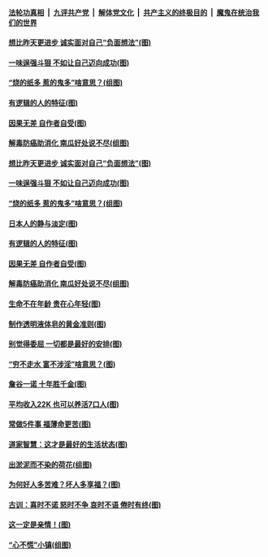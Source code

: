

####  [法轮功真相](../../../../basic/blob/master/README.md?t=07022131) &nbsp;|&nbsp; [九评共产党](../../../../9ping.md/blob/master/README.md?t=07022131) &nbsp;|&nbsp; [解体党文化](../../../../jtdwh.md/blob/master/README.md?t=07022131)  &nbsp;|&nbsp; [共产主义的终极目的](../../../../gczydzjmd.md/blob/master/README.md?t=07022131) &nbsp;|&nbsp; [魔鬼在统治我们的世界](../../../../mgztzwmdsj.md/blob/master/README.md?t=07022131) 

#### [想比昨天更进步 诚实面对自己“负面想法”(图)](../pages/p8/938419.md?t=07022131) 

#### [一味逞强斗狠 不如让自己迈向成功(图)](../pages/p8/937701.md?t=07022131) 

#### [“烧的纸多 惹的鬼多”啥意思？(组图)](../pages/p8/938393.md?t=07022131) 

#### [有逻辑的人的特征(图)](../pages/p8/938239.md?t=07022131) 

#### [因果无差 自作者自受(图)](../pages/p8/938272.md?t=07022131) 

#### [解毒防癌助消化 南瓜好处说不尽(组图)](../pages/p8/937975.md?t=07022131) 

#### [想比昨天更进步 诚实面对自己“负面想法”(图)](../pages/p8/938419.md?t=07022131) 

#### [一味逞强斗狠 不如让自己迈向成功(图)](../pages/p8/937701.md?t=07022131) 

#### [“烧的纸多 惹的鬼多”啥意思？(组图)](../pages/p8/938393.md?t=07022131) 

#### [日本人的静与淡定(图)](../pages/p8/936769.md?t=07022131) 

#### [有逻辑的人的特征(图)](../pages/p8/938239.md?t=07022131) 

#### [因果无差 自作者自受(图)](../pages/p8/938272.md?t=07022131) 

#### [解毒防癌助消化 南瓜好处说不尽(组图)](../pages/p8/937975.md?t=07022131) 

#### [生命不在年龄 贵在心年轻(图)](../pages/p8/937698.md?t=07022131) 

#### [制作透明液体皂的黄金准则(图)](../pages/p8/938207.md?t=07022131) 

#### [别觉得委屈 一切都是最好的安排(图)](../pages/p8/921940.md?t=07022131) 

#### [“穷不走水 富不涉淫”啥意思？(图)](../pages/p8/938176.md?t=07022131) 

#### [詹谷一诺 十年胜千金(图)](../pages/p8/937705.md?t=07022131) 

#### [平均收入22K 也可以养活7口人(图)](../pages/p8/938104.md?t=07022131) 

#### [常做5件事 福薄命更苦(图)](../pages/p8/937990.md?t=07022131) 

#### [道家智慧：这才是最好的生活状态(图)](../pages/p8/900827.md?t=07022131) 

#### [出淤泥而不染的荷花(组图)](../pages/p8/937863.md?t=07022131) 

#### [为何好人多苦难？坏人多享福？(图)](../pages/p8/937938.md?t=07022131) 

#### [古训：喜时不诺 怒时不争 哀时不语 倦时有终(图)](../pages/p8/937482.md?t=07022131) 

#### [这一定是亲情！(图)](../pages/p8/937905.md?t=07022131) 

#### [“心不慌”小镇(组图)](../pages/p8/937484.md?t=07022131) 

